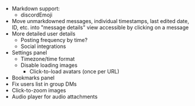 - Markdown support:
  - discordEmoji
- Move unmarkdowned messages, individual timestamps, last edited date, ID, etc. into "message details" view accessible by clicking on a message
- More detailed user details
  - Posting frequency by time?
  - Social integrations
- Settings panel
  - Timezone/time format
  - Disable loading images
    - Click-to-load avatars (once per URL)
- Bookmarks panel
- Fix users list in group DMs
- Click-to-zoom images
- Audio player for audio attachments